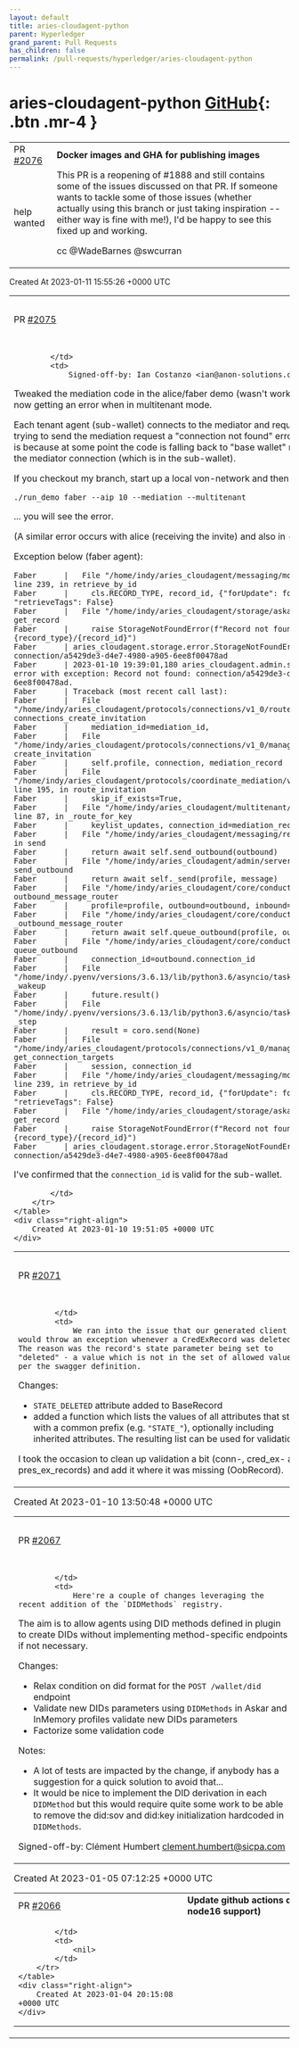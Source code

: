 ```yaml
---
layout: default
title: aries-cloudagent-python
parent: Hyperledger
grand_parent: Pull Requests
has_children: false
permalink: /pull-requests/hyperledger/aries-cloudagent-python
---
```


# aries-cloudagent-python <span class="fs-3 right-align">[GitHub](https://github.com/hyperledger/aries-cloudagent-python){: .btn .mr-4 }</span>


<div>
    <table>
        <tr>
            <td>
                PR <a href="https://github.com/hyperledger/aries-cloudagent-python/pull/2076" class=".btn">#2076</a>
            </td>
            <td>
                <b>
                    Docker images and GHA for publishing images
                </b>
            </td>
        </tr>
        <tr>
            <td>
                <span class="chip">help wanted</span>
            </td>
            <td>
                This PR is a reopening of #1888 and still contains some of the issues discussed on that PR. If someone wants to tackle some of those issues (whether actually using this branch or just taking inspiration -- either way is fine with me!), I'd be happy to see this fixed up and working.

cc @WadeBarnes @swcurran 
            </td>
        </tr>
    </table>
    <div class="right-align">
        Created At 2023-01-11 15:55:26 +0000 UTC
    </div>
</div>

<div>
    <table>
        <tr>
            <td>
                PR <a href="https://github.com/hyperledger/aries-cloudagent-python/pull/2075" class=".btn">#2075</a>
            </td>
            <td>
                <b>
                    WIP fix multitenant/mediation in demo, now getting aca-py error
                </b>
            </td>
        </tr>
        <tr>
            <td>
                
            </td>
            <td>
                Signed-off-by: Ian Costanzo <ian@anon-solutions.ca>

Tweaked the mediation code in the alice/faber demo (wasn't working properly) and am now getting an error when in multitenant mode.

Each tenant agent (sub-wallet) connects to the mediator and requests mediation.  When trying to send the mediation request a "connection not found" error is raised.  I believe this is because at some point the code is falling back to "base wallet" mode and not finding the mediator connection (which is in the sub-wallet).

If you checkout my branch, start up a local von-network and then run:

`./run_demo faber --aip 10 --mediation --multitenant` 

... you will see the error.

(A similar error occurs with alice (receiving the invite) and also in `--aip 20` mode)

Exception below (faber agent):

```
Faber      |   File "/home/indy/aries_cloudagent/messaging/models/base_record.py", line 239, in retrieve_by_id
Faber      |     cls.RECORD_TYPE, record_id, {"forUpdate": for_update, "retrieveTags": False}
Faber      |   File "/home/indy/aries_cloudagent/storage/askar.py", line 95, in get_record
Faber      |     raise StorageNotFoundError(f"Record not found: {record_type}/{record_id}")
Faber      | aries_cloudagent.storage.error.StorageNotFoundError: Record not found: connection/a5429de3-d4e7-4980-a905-6ee8f00478ad
Faber      | 2023-01-10 19:39:01,180 aries_cloudagent.admin.server ERROR Handler error with exception: Record not found: connection/a5429de3-d4e7-4980-a905-6ee8f00478ad.
Faber      | Traceback (most recent call last):
Faber      |   File "/home/indy/aries_cloudagent/protocols/connections/v1_0/routes.py", line 537, in connections_create_invitation
Faber      |     mediation_id=mediation_id,
Faber      |   File "/home/indy/aries_cloudagent/protocols/connections/v1_0/manager.py", line 211, in create_invitation
Faber      |     self.profile, connection, mediation_record
Faber      |   File "/home/indy/aries_cloudagent/protocols/coordinate_mediation/v1_0/route_manager.py", line 195, in route_invitation
Faber      |     skip_if_exists=True,
Faber      |   File "/home/indy/aries_cloudagent/multitenant/route_manager.py", line 87, in _route_for_key
Faber      |     keylist_updates, connection_id=mediation_record.connection_id
Faber      |   File "/home/indy/aries_cloudagent/messaging/responder.py", line 82, in send
Faber      |     return await self.send_outbound(outbound)
Faber      |   File "/home/indy/aries_cloudagent/admin/server.py", line 137, in send_outbound
Faber      |     return await self._send(profile, message)
Faber      |   File "/home/indy/aries_cloudagent/core/conductor.py", line 601, in outbound_message_router
Faber      |     profile=profile, outbound=outbound, inbound=inbound
Faber      |   File "/home/indy/aries_cloudagent/core/conductor.py", line 628, in _outbound_message_router
Faber      |     return await self.queue_outbound(profile, outbound, inbound)
Faber      |   File "/home/indy/aries_cloudagent/core/conductor.py", line 662, in queue_outbound
Faber      |     connection_id=outbound.connection_id
Faber      |   File "/home/indy/.pyenv/versions/3.6.13/lib/python3.6/asyncio/tasks.py", line 250, in _wakeup
Faber      |     future.result()
Faber      |   File "/home/indy/.pyenv/versions/3.6.13/lib/python3.6/asyncio/tasks.py", line 180, in _step
Faber      |     result = coro.send(None)
Faber      |   File "/home/indy/aries_cloudagent/protocols/connections/v1_0/manager.py", line 1077, in get_connection_targets
Faber      |     session, connection_id
Faber      |   File "/home/indy/aries_cloudagent/messaging/models/base_record.py", line 239, in retrieve_by_id
Faber      |     cls.RECORD_TYPE, record_id, {"forUpdate": for_update, "retrieveTags": False}
Faber      |   File "/home/indy/aries_cloudagent/storage/askar.py", line 95, in get_record
Faber      |     raise StorageNotFoundError(f"Record not found: {record_type}/{record_id}")
Faber      | aries_cloudagent.storage.error.StorageNotFoundError: Record not found: connection/a5429de3-d4e7-4980-a905-6ee8f00478ad
```

I've confirmed that the `connection_id` is valid for the sub-wallet.

            </td>
        </tr>
    </table>
    <div class="right-align">
        Created At 2023-01-10 19:51:05 +0000 UTC
    </div>
</div>

<div>
    <table>
        <tr>
            <td>
                PR <a href="https://github.com/hyperledger/aries-cloudagent-python/pull/2071" class=".btn">#2071</a>
            </td>
            <td>
                <b>
                    Improved validation of record attributes
                </b>
            </td>
        </tr>
        <tr>
            <td>
                
            </td>
            <td>
                We ran into the issue that our generated client would throw an exception whenever a CredExRecord was deleted. The reason was the record's state parameter being set to "deleted" - a value which is not in the set of allowed values as per the swagger definition.

Changes:
- `STATE_DELETED` attribute added to BaseRecord
- added a function which lists the values of all attributes that start with a common prefix (e.g. `"STATE_"`), optionally including inherited attributes. The resulting list can be used for validation.

I took the occasion to clean up validation a bit (conn-, cred_ex- and pres_ex_records) and add it where it was missing (OobRecord).
            </td>
        </tr>
    </table>
    <div class="right-align">
        Created At 2023-01-10 13:50:48 +0000 UTC
    </div>
</div>

<div>
    <table>
        <tr>
            <td>
                PR <a href="https://github.com/hyperledger/aries-cloudagent-python/pull/2067" class=".btn">#2067</a>
            </td>
            <td>
                <b>
                    feat: enable creation of DIDs for all registered methods
                </b>
            </td>
        </tr>
        <tr>
            <td>
                
            </td>
            <td>
                Here're a couple of changes leveraging the recent addition of the `DIDMethods` registry.
The aim is to allow agents using DID methods defined in plugin to create DIDs without implementing method-specific endpoints if not necessary.

Changes:
   * Relax condition on did format for the `POST /wallet/did` endpoint
   * Validate new DIDs parameters using `DIDMethods` in Askar and InMemory profiles
      validate new DIDs parameters
   * Factorize some validation code

Notes:
   * A lot of tests are impacted by the change, if anybody has a suggestion for a quick solution to avoid that...
   * It would be nice to implement the DID derivation in each `DIDMethod` but this would require quite some work to be able to remove the did:sov and did:key initialization hardcoded in `DIDMethods`.

Signed-off-by: Clément Humbert <clement.humbert@sicpa.com>
            </td>
        </tr>
    </table>
    <div class="right-align">
        Created At 2023-01-05 07:12:25 +0000 UTC
    </div>
</div>

<div>
    <table>
        <tr>
            <td>
                PR <a href="https://github.com/hyperledger/aries-cloudagent-python/pull/2066" class=".btn">#2066</a>
            </td>
            <td>
                <b>
                    Update github actions dependencies (for node16 support)
                </b>
            </td>
        </tr>
        <tr>
            <td>
                
            </td>
            <td>
                <nil>
            </td>
        </tr>
    </table>
    <div class="right-align">
        Created At 2023-01-04 20:15:08 +0000 UTC
    </div>
</div>

